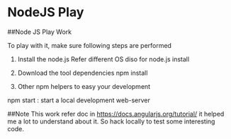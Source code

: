 # NodeJS Play

##Node JS Play Work

To play with it, make sure following steps are performed


1. Install the node.js
Refer different OS diso for node.js install

2. Download the tool dependencies
npm install

3. Other npm helpers to easy your development

npm start : start a local development web-server



##Note
This work refer doc in https://docs.angularjs.org/tutorial/ it helped me a lot to understand about it.
So hack locally to test some interesting code.

